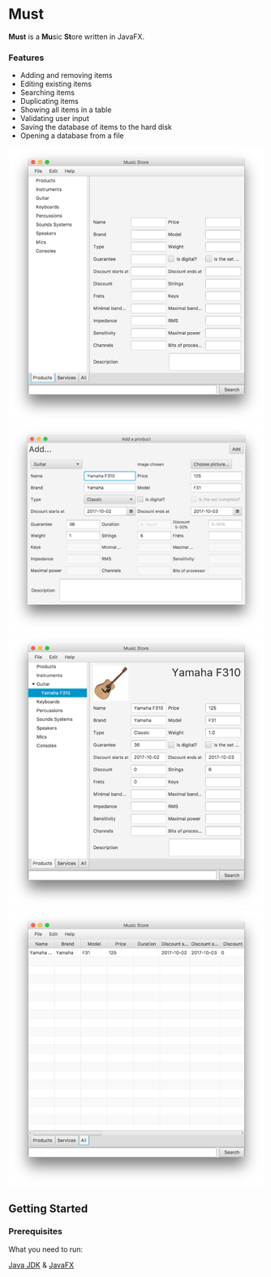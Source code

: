 # Must

**Must** is a **Mu**sic **St**ore written in JavaFX.

### Features
- Adding and removing items
- Editing existing items
- Searching items
- Duplicating items
- Showing all items in a table
- Validating user input
- Saving the database of items to the hard disk
- Opening a database from a file

![Must](https://github.com/zperkowski/Must/blob/master/img1.png "Must 1")
![Must](https://github.com/zperkowski/Must/blob/master/img2.png "Must 2")
![Must](https://github.com/zperkowski/Must/blob/master/img3.png "Must 3")
![Must](https://github.com/zperkowski/Must/blob/master/img4.png "Must 4")

## Getting Started

### Prerequisites

What you need to run:

[Java JDK](http://www.oracle.com/technetwork/java/javase/downloads/jdk8-downloads-2133151.html) & [JavaFX](http://www.oracle.com/technetwork/java/javafx/install-javafx-sdk-1-2-139156.html)
